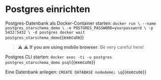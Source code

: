 # Postgres einrichten

Postgres-Datenbank als Docker-Container starten:
`docker run \
      --name postgres_starschema_demo \
      -e POSTGRES_PASSWORD=yourpassword \
      -p 5432:5432 \
      -d postgres
docker wait postgres_starschema_demo`{{execute}}

> ⚠ :warning: **If you are using mobile browser**: Be very careful here!

Postgres CLI starten:
`docker exec -ti -u postgres postgres_starschema_demo psql`{{execute}}

Eine Datenbank anlegen:
`CREATE DATABASE nodedemo; \q`{{execute}}